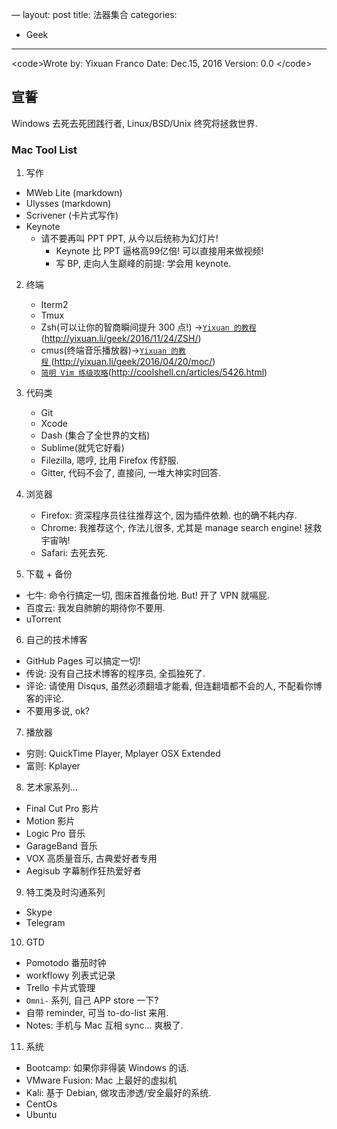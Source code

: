 —
layout: post
title: 法器集合
categories:
- Geek
---

\<code\>Wrote by: Yixuan Franco
 Date: Dec.15, 2016
 Version: 0.0
\</code\>

## 宣誓
Windows 去死去死团践行者, Linux/BSD/Unix 终究将拯救世界. 


### Mac Tool List

1.  写作
  * MWeb Lite (markdown)
  * Ulysses (markdown)
  * Scrivener (卡片式写作)
  * Keynote
	* 请不要再叫 PPT PPT, 从今以后统称为幻灯片! 
		* Keynote 比 PPT 逼格高99亿倍! 可以直接用来做视频!
		* 写 BP, 走向人生巅峰的前提: 学会用 keynote.

2. 终端
	* Iterm2 
	* Tmux
	* Zsh(可以让你的智商瞬间提升 300 点!) →[`Yixuan 的教程`]()(http://yixuan.li/geek/2016/11/24/ZSH/)
	* cmus(终端音乐播放器)→[`Yixuan 的教程` ]()(http://yixuan.li/geek/2016/04/20/moc/)
	* [`简明 Vim 练级攻略`]()(http://coolshell.cn/articles/5426.html)

3. 代码类
	* Git 
	* Xcode
	* Dash (集合了全世界的文档)
	* Sublime(就凭它好看)
	* Filezilla, 嗯哼, 比用 Firefox 传舒服.
	* Gitter, 代码不会了, 直接问, 一堆大神实时回答.

4. 浏览器
	* Firefox: 资深程序员往往推荐这个, 因为插件依赖. 也的确不耗内存.
	* Chrome: 我推荐这个, 作法儿很多, 尤其是 manage search engine! 拯救宇宙呐!
	* Safari: 去死去死. 

5. 下载 + 备份
 * 七牛: 命令行搞定一切, 图床首推备份地. But! 开了 VPN 就嗝屁.
 * 百度云: 我发自肺腑的期待你不要用.   
 * uTorrent

6. 自己的技术博客
 * GitHub Pages 可以搞定一切!
 * 传说: 没有自己技术博客的程序员, 全孤独死了. 
 * 评论: 请使用 Disqus, 虽然必须翻墙才能看, 但连翻墙都不会的人, 不配看你博客的评论.
 * 不要用多说, ok? 

7. 播放器
 * 穷则: QuickTime Player, Mplayer OSX Extended
 * 富则: Kplayer

8. 艺术家系列...
 * Final Cut Pro 影片
 * Motion 影片
 * Logic Pro 音乐
 * GarageBand 音乐
 * VOX 高质量音乐, 古典爱好者专用
 * Aegisub 字幕制作狂热爱好者

9. 特工类及时沟通系列
 * Skype
 * Telegram

10. GTD
 * Pomotodo 番茄时钟
 * workflowy 列表式记录
 * Trello 卡片式管理
 * `Omni-` 系列, 自己 APP store 一下?
 * 自带 reminder, 可当 to-do-list 来用.
 * Notes: 手机与 Mac 互相 sync... 爽极了.

11. 系统
 * Bootcamp: 如果你非得装 Windows 的话.
 * VMware Fusion: Mac 上最好的虚拟机
 * Kali: 基于 Debian, 做攻击渗透/安全最好的系统.
 * CentOs
 * Ubuntu

















